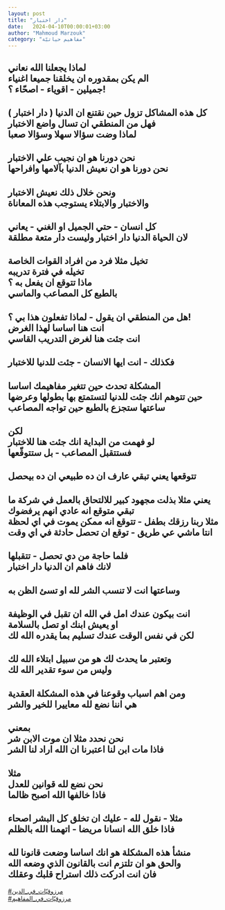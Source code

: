 ```yaml
---
layout: post
title: "دار اختبار"
date:   2024-04-10T00:00:01+03:00
author: "Mahmoud Marzouk"
category: "مفاهيم حياتيّة"
---
```



لماذا يجعلنا الله نعاني  
الم يكن بمقدوره ان يخلقنا جميعا اغنياء  
جميلين - اقوياء - اصحّاء ؟!  
-  
كل هذه المشاكل تزول حين نقتنع ان الدنيا ( دار
اختبار )  
فهل من المنطقي ان تسال واضع الاختبار  
لماذا وضت سؤالا سهلا وسؤالا صعبا  
-  
نحن دورنا هو ان نجيب علي الاختبار  
نحن دورنا هو ان نعيش الدنيا بآلامها وافراحها  
-  
ونحن خلال ذلك نعيش الاختبار  
والاختبار والابتلاء يستوجب هذه المعاناة  
-  
كل انسان - حتي الجميل او الغني - يعاني  
لان الحياة الدنيا دار اختبار وليست دار متعة
مطلقة  
-  
تخيل مثلا فرد من افراد القوات الخاصة  
تخيله في فترة تدريبه  
ماذا تتوقع ان يفعل به ؟  
بالطبع كل المصاعب والماسي  
-  
هل من المنطقي ان يقول - لماذا تفعلون هذا بي ؟!  
انت هنا اساسا لهذا الغرض  
انت جئت هنا لغرض التدريب القاسي  
-  
فكذلك - انت ايها الانسان - جئت للدنيا للاختبار  
-  
المشكلة تحدث حين تتغير مفاهيمك اساسا  
حين تتوهم انك جئت للدنيا لتستمتع بها بطولها
وعرضها  
ساعتها ستجزع بالطبع حين تواجه المصاعب  
-  
لكن  
لو فهمت من البداية انك جئت هنا للاختبار  
فستتقبل المصاعب - بل ستتوقّعها  
-  
تتوقعها يعني تبقي عارف ان ده طبيعي ان ده بيحصل  
-  
يعني مثلا بذلت مجهود كبير للالتحاق بالعمل في شركة
ما  
تبقي متوقع انه عادي انهم يرفضوك  
مثلا ربنا رزقك بطفل - تتوقع انه ممكن يموت في اي
لحظة  
انتا ماشي عي طريق - توقع ان تحصل حادثة في اي
وقت  
-  
فلما حاجة من دي تحصل - تتقبلها  
لانك فاهم ان الدنيا دار اختبار  
-  
وساعتها انت لا تنسب الشر لله او تسئ الظن به  
-  
انت بيكون عندك امل في الله ان تقبل في الوظيفة  
او يعيش ابنك او تصل بالسلامة  
لكن في نفس الوقت عندك تسليم بما يقدره الله لك  
-  
وتعتبر ما يحدث لك هو من سبيل ابتلاء الله لك  
وليس من سوء تقدير الله لك  
-  
ومن اهم اسباب وقوعنا في هذه المشكلة العقدية  
هي اننا نضع لله معاييرا للخير والشر  
-  
بمعني  
نحن نحدد مثلا ان موت الابن شر  
فاذا مات ابن لنا اعتبرنا ان الله اراد لنا الشر  
-  
مثلا  
نحن نضع لله قوانين للعدل  
فاذا خالفها الله اصبح ظالما  
-  
مثلا - نقول لله - عليك ان تخلق كل البشر اصحاء  
فاذا خلق الله انسانا مريضا - اتهمنا الله بالظلم  
-  
منشأ هذه المشكلة هو انك اساسا وضعت قانونا لله  
والحق هو ان تلتزم انت بالقانون الذي وضعه الله  
فان انت ادركت ذلك استراح قلبك وعقلك  
-  
[<u>\#مرزوقيّات\_في\_الدين</u>](https://www.facebook.com/hashtag/مرزوقيّات_في_الدين?source=feed_text)  
[<u>\#مرزوقيّات\_في\_المفاهيم</u>](https://www.facebook.com/hashtag/مرزوقيّات_في_المفاهيم?source=feed_text)
